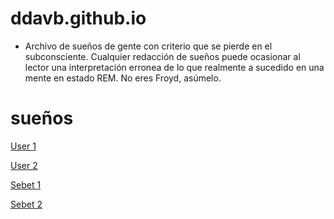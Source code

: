# ddavb.github.io

- Archivo de sueños de gente con criterio que se pierde en el subconsciente. Cualquier redacción de sueños puede ocasionar al lector una interpretación erronea de lo que realmente a sucedido en una mente en estado REM. No eres Froyd, asúmelo.

# sueños

[User 1](./historia/Archivo_sueños_User1.md)

[User 2](./historia/Archivo_sueños_User2.md)

[Sebet 1](./historia/Archivo_sueños_Sebet1.md)

[Sebet 2](./historia/Archivo_sueños_Sebet2.md)



